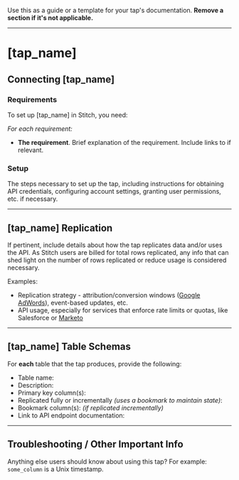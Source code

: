 Use this as a guide or a template for your tap's documentation. **Remove a section if it's not applicable.**

---

# [tap_name]

## Connecting [tap_name]

### Requirements

To set up [tap_name] in Stitch, you need:

_For each requirement:_
-  **The requirement**. Brief explanation of the requirement. Include links to if relevant.

### Setup

The steps necessary to set up the tap, including instructions for obtaining API credentials, configuring account settings, granting user permissions, etc. if necessary.

---

## [tap_name] Replication

If pertinent, include details about how the tap replicates data and/or uses the API. As Stitch users are billed for total rows replicated, any info that can shed light on the number of rows replicated or reduce usage is considered necessary.

Examples:

- Replication strategy - attribution/conversion windows ([Google AdWords](https://www.stitchdata.com/docs/integrations/saas/google-adwords#data-extraction-conversion-window)), event-based updates, etc.
- API usage, especially for services that enforce rate limits or quotas, like Salesforce or [Marketo](https://www.stitchdata.com/docs/integrations/saas/marketo#marketo-daily-api-call-limits)

---

## [tap_name] Table Schemas

For **each** table that the tap produces, provide the following:

- Table name: 
- Description:
- Primary key column(s): 
- Replicated fully or incrementally _(uses a bookmark to maintain state)_:
- Bookmark column(s): _(if replicated incrementally)_ 
- Link to API endpoint documentation:

---

## Troubleshooting / Other Important Info

Anything else users should know about using this tap? For example: `some_column` is a Unix timestamp.
